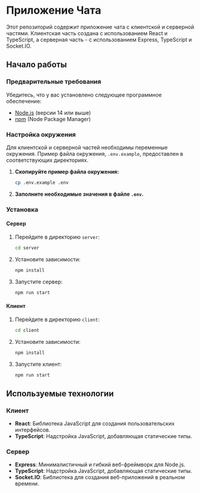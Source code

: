 # Приложение Чата

Этот репозиторий содержит приложение чата с клиентской и серверной частями. Клиентская часть создана с использованием React и TypeScript, а серверная часть - с использованием Express, TypeScript и Socket.IO.

## Начало работы

### Предварительные требования

Убедитесь, что у вас установлено следующее программное обеспечение:

- [Node.js](https://nodejs.org/) (версии 14 или выше)
- [npm](https://www.npmjs.com/) (Node Package Manager)

### Настройка окружения

Для клиентской и серверной частей необходимы переменные окружения. Пример файла окружения, `.env.example`, предоставлен в соответствующих директориях.

1. **Скопируйте пример файла окружения:**

    ```sh
    cp .env.example .env
    ```

2. **Заполните необходимые значения в файле `.env`.**

### Установка

#### Сервер

1. Перейдите в директорию `server`:

    ```sh
    cd server
    ```

2. Установите зависимости:

    ```sh
    npm install
    ```

3. Запустите сервер:

    ```sh
    npm run start
    ```

#### Клиент

1. Перейдите в директорию `client`:

    ```sh
    cd client
    ```

2. Установите зависимости:

    ```sh
    npm install
    ```

3. Запустите клиент:

    ```sh
    npm run start
    ```

## Используемые технологии

### Клиент

- **React**: Библиотека JavaScript для создания пользовательских интерфейсов.
- **TypeScript**: Надстройка JavaScript, добавляющая статические типы.

### Сервер

- **Express**: Минималистичный и гибкий веб-фреймворк для Node.js.
- **TypeScript**: Надстройка JavaScript, добавляющая статические типы.
- **Socket.IO**: Библиотека для создания веб-приложений в реальном времени.

